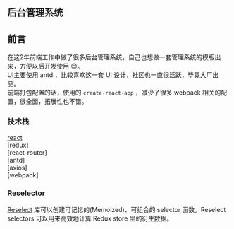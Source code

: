 ## 后台管理系统

## 前言
在这2年前端工作中做了很多后台管理系统，自己也想做一套管理系统的模版出来，方便以后开发使用 😊。</br>
UI主要使用 antd ，比较喜欢这一套 UI 设计，社区也一直很活跃，毕竟大厂出品。 </br>
前端打包配置的话，使用的 `create-react-app` ，减少了很多 webpack 相关的配置，很全面，拓展性也不错。

### 技术栈
[react]() </br>
[redux] </br>
[react-router] </br>
[antd] </br>
[axios] </br>
[webpack] </br>



### Reselector

[Reselect](http://cn.redux.js.org/docs/recipes/ComputingDerivedData.html) 库可以创建可记忆的(Memoized)、可组合的 selector 函数。Reselect selectors 可以用来高效地计算 Redux store 里的衍生数据。



